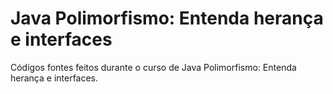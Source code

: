 # Java Polimorfismo: Entenda herança e interfaces
Códigos fontes feitos durante o curso de Java Polimorfismo: Entenda herança e interfaces.
